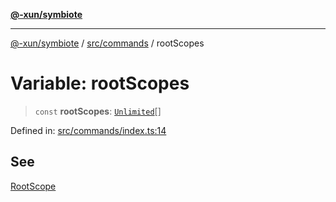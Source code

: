 [**@-xun/symbiote**](../../../README.md)

***

[@-xun/symbiote](../../../README.md) / [src/commands](../README.md) / rootScopes

# Variable: rootScopes

> `const` **rootScopes**: [`Unlimited`](../../configure/enumerations/UnlimitedGlobalScope.md#unlimited)[]

Defined in: [src/commands/index.ts:14](https://github.com/Xunnamius/symbiote/blob/450f56aebb4b9ee6be666259169f3898916253ca/src/commands/index.ts#L14)

## See

[RootScope](../../configure/enumerations/UnlimitedGlobalScope.md)
